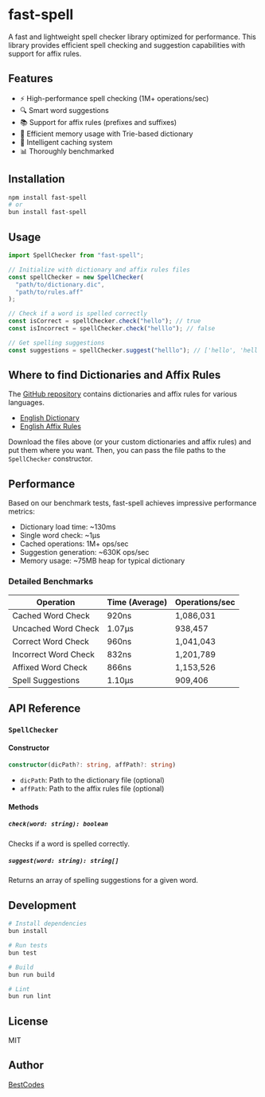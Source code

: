 # fast-spell

A fast and lightweight spell checker library optimized for performance. This library provides efficient spell checking and suggestion capabilities with support for affix rules.

## Features

- ⚡ High-performance spell checking (1M+ operations/sec)
- 🔍 Smart word suggestions
- 📚 Support for affix rules (prefixes and suffixes)
- 💾 Efficient memory usage with Trie-based dictionary
- 🔄 Intelligent caching system
- 📊 Thoroughly benchmarked

## Installation

```bash
npm install fast-spell
# or
bun install fast-spell
```

## Usage

```typescript
import SpellChecker from "fast-spell";

// Initialize with dictionary and affix rules files
const spellChecker = new SpellChecker(
  "path/to/dictionary.dic",
  "path/to/rules.aff"
);

// Check if a word is spelled correctly
const isCorrect = spellChecker.check("hello"); // true
const isIncorrect = spellChecker.check("helllo"); // false

// Get spelling suggestions
const suggestions = spellChecker.suggest("helllo"); // ['hello', 'hell', ...]
```

## Where to find Dictionaries and Affix Rules

The [GitHub repository](https://github.com/The-Best-Codes/fast-spell) contains dictionaries and affix rules for various languages.

- [English Dictionary](https://github.com/The-Best-Codes/fast-spell/blob/main/data/en_US-web.dic)
- [English Affix Rules](https://github.com/The-Best-Codes/fast-spell/blob/main/data/en_US-web.aff)

Download the files above (or your custom dictionaries and affix rules) and put them where you want. Then, you can pass the file paths to the `SpellChecker` constructor.

## Performance

Based on our benchmark tests, fast-spell achieves impressive performance metrics:

- Dictionary load time: ~130ms
- Single word check: ~1µs
- Cached operations: 1M+ ops/sec
- Suggestion generation: ~630K ops/sec
- Memory usage: ~75MB heap for typical dictionary

### Detailed Benchmarks

| Operation            | Time (Average) | Operations/sec |
| -------------------- | -------------- | -------------- |
| Cached Word Check    | 920ns          | 1,086,031      |
| Uncached Word Check  | 1.07µs         | 938,457        |
| Correct Word Check   | 960ns          | 1,041,043      |
| Incorrect Word Check | 832ns          | 1,201,789      |
| Affixed Word Check   | 866ns          | 1,153,526      |
| Spell Suggestions    | 1.10µs         | 909,406        |

## API Reference

### `SpellChecker`

#### Constructor

```typescript
constructor(dicPath?: string, affPath?: string)
```

- `dicPath`: Path to the dictionary file (optional)
- `affPath`: Path to the affix rules file (optional)

#### Methods

##### `check(word: string): boolean`

Checks if a word is spelled correctly.

##### `suggest(word: string): string[]`

Returns an array of spelling suggestions for a given word.

## Development

```bash
# Install dependencies
bun install

# Run tests
bun test

# Build
bun run build

# Lint
bun run lint
```

## License

MIT

## Author

[BestCodes](https://bestcodes.dev)
